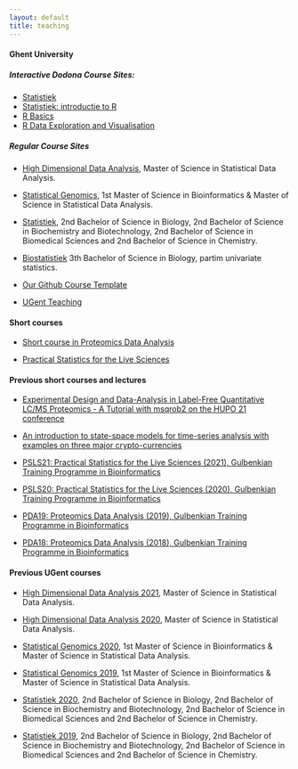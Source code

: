 ```yaml
---
layout: default
title: teaching
---
```


#### Ghent University

##### Interactive Dodona Course Sites:
- [Statistiek](https://dodona.ugent.be/en/courses/469/)
- [Statistiek: introductie to R](https://dodona.ugent.be/en/courses/804/)
- [R Basics](https://dodona.ugent.be/nl/courses/335/)
- [R Data Exploration and Visualisation](https://dodona.ugent.be/nl/courses/345/)

##### Regular Course Sites

- [High Dimensional Data Analysis](https://statomics.github.io/HDDA/), Master of Science in Statistical Data Analysis.

- [Statistical Genomics](https://statomics.github.io/SGA21/), 1st Master of Science in Bioinformatics & Master of Science in Statistical Data Analysis.

- [Statistiek](https://statomics.github.io/sbc21/), 2nd Bachelor of Science in Biology, 2nd Bachelor of Science in Biochemistry and Biotechnology, 2nd Bachelor of Science in Biomedical Sciences and 2nd Bachelor of Science in Chemistry.

- [Biostatistiek](https://statomics.github.io/biostatistics21/) 3th Bachelor of Science in Biology, partim univariate statistics.

- [Our Github Course Template](https://github.com/statOmics/Rmd-website)

- [UGent Teaching](https://telefoonboek.ugent.be/nl/people/801001441317)

#### Short courses 

- [Short course in Proteomics Data Analysis](https://statomics.github.io/PDA/)

- [Practical Statistics for the Live Sciences](https://statOmics.github.io/PSLS/)


#### Previous short courses and lectures

- [Experimental Design and Data-Analysis in Label-Free Quantitative LC/MS Proteomics - A Tutorial with msqrob2 on the HUPO 21 conference](https://statomics.github.io/hupo21/)

- [An introduction to state-space models for time-series analysis with examples on three major crypto-currencies](https://statomics.github.io/StateSpaceCrypto/)

- [PSLS21: Practical Statistics for the Live Sciences (2021), Gulbenkian Training Programme in Bioinformatics](https://gtpb.github.io/PSLS21/)

- [PSLS20: Practical Statistics for the Live Sciences (2020), Gulbenkian Training Programme in Bioinformatics](https://gtpb.github.io/PSLS20/)

- [PDA19: Proteomics Data Analysis (2019), Gulbenkian Training Programme in Bioinformatics](https://gtpb.github.io/PDA19/)

- [PDA18: Proteomics Data Analysis (2018), Gulbenkian Training Programme in Bioinformatics](https://gtpb.github.io/PDA18/)

#### Previous UGent courses

- [High Dimensional Data Analysis 2021](https://statomics.github.io/HDDA21/), Master of Science in Statistical Data Analysis.

- [High Dimensional Data Analysis 2020](https://statomics.github.io/HDA2020/), Master of Science in Statistical Data Analysis.

- [Statistical Genomics 2020](https://statomics.github.io/SGA2020/), 1st Master of Science in Bioinformatics & Master of Science in Statistical Data Analysis.

- [Statistical Genomics 2019](https://statomics.github.io/SGA2019/), 1st Master of Science in Bioinformatics & Master of Science in Statistical Data Analysis.

- [Statistiek 2020](https://statomics.github.io/sbc20/), 2nd Bachelor of Science in Biology, 2nd Bachelor of Science in Biochemistry and Biotechnology, 2nd Bachelor of Science in Biomedical Sciences and 2nd Bachelor of Science in Chemistry.

- [Statistiek 2019](https://statomics.github.io/statistiekCursusNotas/), 2nd Bachelor of Science in Biology, 2nd Bachelor of Science in Biochemistry and Biotechnology, 2nd Bachelor of Science in Biomedical Sciences and 2nd Bachelor of Science in Chemistry.

